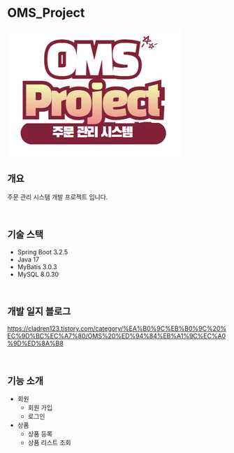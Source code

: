# OMS_Project

<img src="./images/OMS Project logo.png">



## 개요

주문 관리 시스템 개발 프로젝트 입니다. 

<br>

## 기술 스택

* Spring Boot 3.2.5
* Java 17
* MyBatis 3.0.3
* MySQL 8.0.30

<br>

## 개발 일지 블로그 

https://cladren123.tistory.com/category/%EA%B0%9C%EB%B0%9C%20%EC%9D%BC%EC%A7%80/OMS%20%ED%94%84%EB%A1%9C%EC%A0%9D%ED%8A%B8

<br>

## 기능 소개

* 회원
  * 회원 가입
  * 로그인 
* 상품
  * 상품 등록
  * 상품 리스트 조회 





